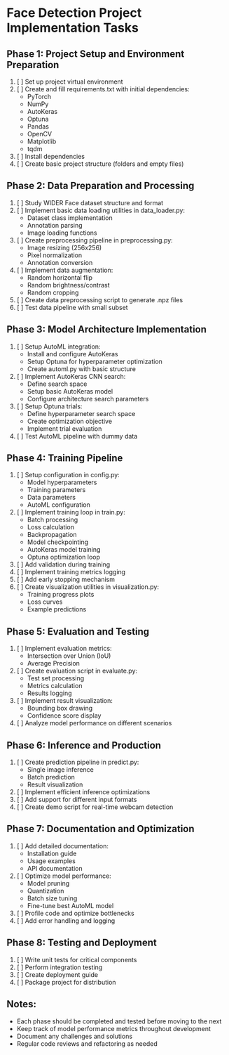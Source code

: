 # Face Detection Project Implementation Tasks

## Phase 1: Project Setup and Environment Preparation

1. [ ] Set up project virtual environment
2. [ ] Create and fill requirements.txt with initial dependencies:
   - PyTorch
   - NumPy
   - AutoKeras
   - Optuna
   - Pandas
   - OpenCV
   - Matplotlib
   - tqdm
3. [ ] Install dependencies
4. [ ] Create basic project structure (folders and empty files)

## Phase 2: Data Preparation and Processing

1. [ ] Study WIDER Face dataset structure and format
2. [ ] Implement basic data loading utilities in data_loader.py:
   - Dataset class implementation
   - Annotation parsing
   - Image loading functions
3. [ ] Create preprocessing pipeline in preprocessing.py:
   - Image resizing (256x256)
   - Pixel normalization
   - Annotation conversion
4. [ ] Implement data augmentation:
   - Random horizontal flip
   - Random brightness/contrast
   - Random cropping
5. [ ] Create data preprocessing script to generate .npz files
6. [ ] Test data pipeline with small subset

## Phase 3: Model Architecture Implementation

1. [ ] Setup AutoML integration:
   - Install and configure AutoKeras
   - Setup Optuna for hyperparameter optimization
   - Create automl.py with basic structure
2. [ ] Implement AutoKeras CNN search:
   - Define search space
   - Setup basic AutoKeras model
   - Configure architecture search parameters
3. [ ] Setup Optuna trials:
   - Define hyperparameter search space
   - Create optimization objective
   - Implement trial evaluation
4. [ ] Test AutoML pipeline with dummy data

## Phase 4: Training Pipeline

1. [ ] Setup configuration in config.py:
   - Model hyperparameters
   - Training parameters
   - Data parameters
   - AutoML configuration
2. [ ] Implement training loop in train.py:
   - Batch processing
   - Loss calculation
   - Backpropagation
   - Model checkpointing
   - AutoKeras model training
   - Optuna optimization loop
3. [ ] Add validation during training
4. [ ] Implement training metrics logging
5. [ ] Add early stopping mechanism
6. [ ] Create visualization utilities in visualization.py:
   - Training progress plots
   - Loss curves
   - Example predictions

## Phase 5: Evaluation and Testing

1. [ ] Implement evaluation metrics:
   - Intersection over Union (IoU)
   - Average Precision
2. [ ] Create evaluation script in evaluate.py:
   - Test set processing
   - Metrics calculation
   - Results logging
3. [ ] Implement result visualization:
   - Bounding box drawing
   - Confidence score display
4. [ ] Analyze model performance on different scenarios

## Phase 6: Inference and Production

1. [ ] Create prediction pipeline in predict.py:
   - Single image inference
   - Batch prediction
   - Result visualization
2. [ ] Implement efficient inference optimizations
3. [ ] Add support for different input formats
4. [ ] Create demo script for real-time webcam detection

## Phase 7: Documentation and Optimization

1. [ ] Add detailed documentation:
   - Installation guide
   - Usage examples
   - API documentation
2. [ ] Optimize model performance:
   - Model pruning
   - Quantization
   - Batch size tuning
   - Fine-tune best AutoML model
3. [ ] Profile code and optimize bottlenecks
4. [ ] Add error handling and logging

## Phase 8: Testing and Deployment

1. [ ] Write unit tests for critical components
2. [ ] Perform integration testing
3. [ ] Create deployment guide
4. [ ] Package project for distribution

## Notes:

- Each phase should be completed and tested before moving to the next
- Keep track of model performance metrics throughout development
- Document any challenges and solutions
- Regular code reviews and refactoring as needed
